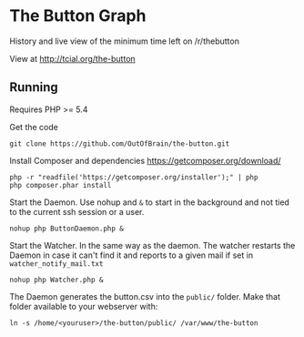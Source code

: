 
# The Button Graph

History and live view of the minimum time left on /r/thebutton

View at http://tcial.org/the-button


## Running
Requires PHP >= 5.4

Get the code

	git clone https://github.com/OutOfBrain/the-button.git

Install Composer and dependencies https://getcomposer.org/download/

	php -r "readfile('https://getcomposer.org/installer');" | php
	php composer.phar install

Start the Daemon. Use nohup and `&` to start in the background and not tied to the current ssh session or a user.

	nohup php ButtonDaemon.php &

Start the Watcher. In the same way as the daemon.
The watcher restarts the Daemon in case it can't find it and reports to a given mail if set in `watcher_notify_mail.txt`

	nohup php Watcher.php &

The Daemon generates the button.csv into the `public/` folder. Make that folder available to your webserver with:

	ln -s /home/<youruser>/the-button/public/ /var/www/the-button

